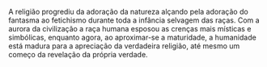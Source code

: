 ﻿A religião progrediu da adoração da natureza alçando pela adoração do fantasma ao fetichismo durante toda a infância selvagem das raças. Com a aurora da civilização a raça humana esposou as crenças mais místicas e simbólicas, enquanto agora, ao aproximar-se a maturidade, a humanidade está madura para a apreciação da verdadeira religião, até mesmo um começo da revelação da própria verdade.
